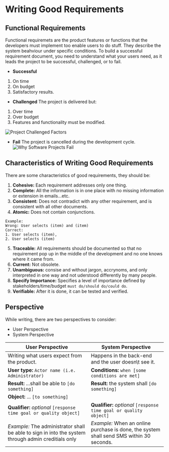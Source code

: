 # Writing Good Requirements

## Functional Requirements
Functional requiremets are the product features or functions that the developers must implement too enable users to do stuff.
They describe the system beahviour under specific conditions.
To build a successful requirement document, you need to understand what your users need, as it leads the project to be successful, challenged, or to fail.

* **Successful**
 1. On time
 2. On budget
 3. Satisfactory results.

* **Challenged**
The project is delivered but:
 1. Over time
 2. Over budget
 3. Features and functionality must be modified.

![Project Challenged Factors](https://user-images.githubusercontent.com/60129693/111955949-db3f2780-8af2-11eb-8906-57e526ebb3de.jpg)

* **Fail** 
The project is cancelled during the development cycle.
![Why Software Projects Fail](https://user-images.githubusercontent.com/60129693/111956021-f447d880-8af2-11eb-83ef-b43410acd0ea.jpg)


## Characteristics of Writing Good Requirements
There are some characteristics of good requirements, they should be:

1. **Cohesive:** Each requirement addresses only one thing.
2. **Complete:** All the information is in one place with no missing information or extension in emails...etc.
3. **Consistent:** Does not contradict with any other requirement, and is consistent with all other documents.
4. **Atomic:** Does not contain conjunctions.
``` text
Example:
Wrong: User selects (item) and (item)
Correct:
1. User selects (item),
2. User selects (item)
```
5. **Traceable:** All requirements should be documented so that no requirement pop up in the middle of the development and no one knows where it came from.
6. **Current:** Not obsolete.
7. **Unambiguous:** consise and without jargon, accrynoms, and only interpreted in one way and not uderstood differently by many people.
8. **Specify Importance:** Specifies a level of importance defined by stakeholders/time/budget ```must do/should do/could do```.
9. **Verifiable:** After it is done, it can be tested and verified.

## Perspective
While writing, there are two perspectives to consider: 
- User Perspective
- System Perspective

User Perspective            |  System Perspective            
----------------------------|--------------------------------
Writing what users expect from the product. | Happens in the back-end and the user doesn\t see it.
**User type:** ```Actor name (i.e. Administrator)``` | **Conditions:** ```when [some conditions are met]```
**Result:** ...shall be able to ```[do something]```| **Result:** the system shall ```[do something]```
**Object:** ... ```[to something]```|
**Qualifier:** *optional* ```[response time goal or quality object]```| **Qualifier:** *optional* ```[response time goal or quality object]```
*Example:* The administrator shall be able to sign in into the system through admin creditials only | *Example:* When an online purchase is done, the system shall send SMS within 30 seconds.
